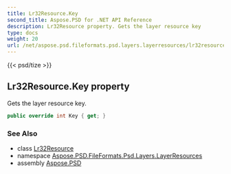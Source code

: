 ```yaml
---
title: Lr32Resource.Key
second_title: Aspose.PSD for .NET API Reference
description: Lr32Resource property. Gets the layer resource key
type: docs
weight: 20
url: /net/aspose.psd.fileformats.psd.layers.layerresources/lr32resource/key/
---
```

{{< psd/tize >}}
## Lr32Resource.Key property

Gets the layer resource key.

```csharp
public override int Key { get; }
```

### See Also

* class [Lr32Resource](../)
* namespace [Aspose.PSD.FileFormats.Psd.Layers.LayerResources](../../lr32resource/)
* assembly [Aspose.PSD](../../../)



